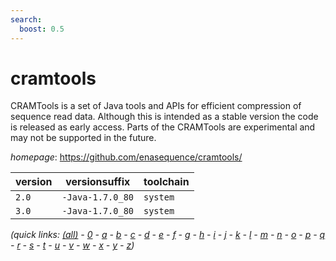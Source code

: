 ```yaml
---
search:
  boost: 0.5
---
```

# cramtools

CRAMTools is a set of Java tools and APIs for efficient compression of sequence  read data. Although this is intended as a stable version the code is released as early access. Parts of the CRAMTools are experimental and may not be supported in the future.

*homepage*: <https://github.com/enasequence/cramtools/>

version | versionsuffix | toolchain
--------|---------------|----------
``2.0`` | ``-Java-1.7.0_80`` | ``system``
``3.0`` | ``-Java-1.7.0_80`` | ``system``


*(quick links: [(all)](../index.md) - [0](../0/index.md) - [a](../a/index.md) - [b](../b/index.md) - [c](../c/index.md) - [d](../d/index.md) - [e](../e/index.md) - [f](../f/index.md) - [g](../g/index.md) - [h](../h/index.md) - [i](../i/index.md) - [j](../j/index.md) - [k](../k/index.md) - [l](../l/index.md) - [m](../m/index.md) - [n](../n/index.md) - [o](../o/index.md) - [p](../p/index.md) - [q](../q/index.md) - [r](../r/index.md) - [s](../s/index.md) - [t](../t/index.md) - [u](../u/index.md) - [v](../v/index.md) - [w](../w/index.md) - [x](../x/index.md) - [y](../y/index.md) - [z](../z/index.md))*

